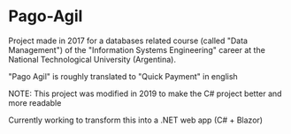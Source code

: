 # Pago-Agil

Project made in 2017 for a databases related course (called "Data Management") of the "Information Systems Engineering" career at the National Technological University (Argentina). 

"Pago Agil" is roughly translated to "Quick Payment" in english

NOTE: This project was modified in 2019 to make the C# project better and more readable

Currently working to transform this into a .NET web app (C# + Blazor)
